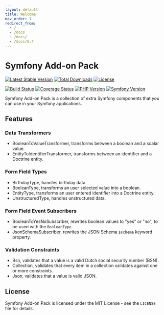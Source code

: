 ```yaml
---
layout: default
title: Welcome
nav_order: 1
redirect_from:
  - /
  - /docs
  - /docs/
  - /docs/5.4
---
```


# Symfony Add-on Pack

[![Latest Stable Version](https://poser.pugx.org/darkwebdesign/symfony-addon-pack/v/stable?format=flat)](https://packagist.org/packages/darkwebdesign/symfony-addon-pack)
[![Total Downloads](https://poser.pugx.org/darkwebdesign/symfony-addon-pack/downloads?format=flat)](https://packagist.org/packages/darkwebdesign/symfony-addon-pack)
[![License](https://poser.pugx.org/darkwebdesign/symfony-addon-pack/license?format=flat)](https://packagist.org/packages/darkwebdesign/symfony-addon-pack)

[![Build Status](https://app.travis-ci.com/darkwebdesign/symfony-addon-pack.svg?branch=5.4)](https://app.travis-ci.com/darkwebdesign/symfony-addon-pack)
[![Coverage Status](https://codecov.io/gh/darkwebdesign/symfony-addon-pack/branch/5.4/graph/badge.svg)](https://codecov.io/gh/darkwebdesign/symfony-addon-pack)
[![PHP Version](https://img.shields.io/badge/php-7.2%2B-777BB3.svg)](https://php.net/)
[![Symfony Version](https://img.shields.io/badge/symfony-5.4-93C74B.svg)](https://symfony.com/)

Symfony Add-on Pack is a collection of extra Symfony components that you can use in your Symfony applications.

## Features

### Data Transformers

* BooleanToValueTransformer, transforms between a boolean and a scalar value.
* EntityToIdentifierTransformer, transforms between an identifier and a Doctrine entity.

### Form Field Types

* BirthdayType, handles birthday data.
* BooleanType, transforms an user selected value into a boolean.
* EntityType, transforms an user entered identifier into a Doctrine entity.
* UnstructuredType, handles unstructured data.

### Form Field Event Subscribers

* BooleanToYesNoSubscriber, rewrites boolean values to "yes" or "no", to be used with the `BooleanType`.
* JsonSchemaSubscriber, rewrites the JSON Schema `$schema` keyword property.

### Validation Constraints

* Bsn, validates that a value is a valid Dutch social security number (BSN).
* Collection, validates that every item in a collection validates against one or more constraints.
* Json, validates that a value is valid JSON.

## License

Symfony Add-on Pack is licensed under the MIT License - see the `LICENSE` file for details.
